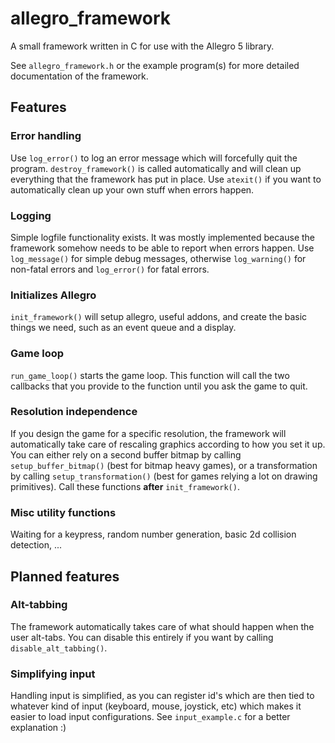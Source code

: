 allegro_framework
=================

A small framework written in C for use with the Allegro 5 library.

See `allegro_framework.h` or the example program(s) for more detailed documentation of the framework.

Features
--------

### Error handling ###

Use `log_error()` to log an error message which will forcefully quit the program. `destroy_framework()` is
called automatically and will clean up everything that the framework has put in place. Use `atexit()` if you want to
automatically clean up your own stuff when errors happen.

### Logging ###

Simple logfile functionality exists. It was mostly implemented because the framework somehow needs to be able to
report when errors happen. Use `log_message()` for simple debug messages, otherwise `log_warning()` for non-fatal errors and `log_error()`
for fatal errors.

### Initializes Allegro ###

`init_framework()` will setup allegro, useful addons, and create the basic things we need, such as an event queue
and a display.

### Game loop ###

`run_game_loop()` starts the game loop. This function will call the two callbacks that you provide to the function until you
ask the game to quit.

### Resolution independence ###

If you design the game for a specific resolution, the framework will automatically take care of rescaling
graphics according to how you set it up. You can either rely on a second buffer bitmap by calling `setup_buffer_bitmap()` (best for bitmap heavy games), or a
transformation by calling `setup_transformation()` (best for games relying a lot on drawing primitives). Call these functions **after** `init_framework()`.

### Misc utility functions ###

Waiting for a keypress, random number generation, basic 2d collision detection, ...

Planned features
----------------

### Alt-tabbing ### 

The framework automatically takes care of what should happen when the user alt-tabs. You can disable this entirely
if you want by calling `disable_alt_tabbing()`.

### Simplifying input ###

Handling input is simplified, as you can register id's which are then tied to whatever kind of input (keyboard,
mouse, joystick, etc) which makes it easier to load input configurations. See `input_example.c` for a better explanation :)
